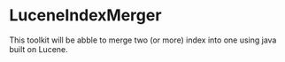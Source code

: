 # LuceneIndexMerger
This toolkit will be abble to merge two (or more) index into one using java built on Lucene.
